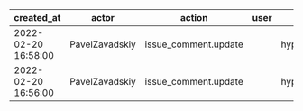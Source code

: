 |          created_at | actor          | action               | user | repo             |
| ------------------- | -------------- | -------------------- | ---- | ---------------- |
| 2022-02-20 16:58:00 | PavelZavadskiy | issue_comment.update |      | hyperledger/besu |
| 2022-02-20 16:56:00 | PavelZavadskiy | issue_comment.update |      | hyperledger/besu |
